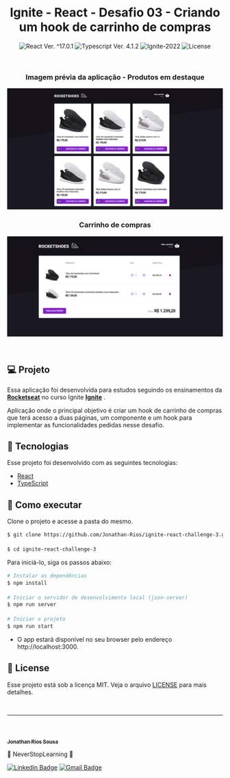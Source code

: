 <h1 align="center">Ignite - React - Desafio 03 - Criando um hook de carrinho de compras</h1>

<p align="center">
  <img 
    src="https://img.shields.io/badge/React-%5E17.0.1-blue" 
    alt="React Ver. ^17.0.1"
  />
  <img 
    src="https://img.shields.io/badge/Typescript-%5E4.1.2-blue"
    alt="Typescript Ver. 4.1.2" 
  />
  <img
    src="https://img.shields.io/badge/Ignite-2022-green" 
    alt="Ignite-2022"
  />
  <img 
    alt="License"
    src="https://img.shields.io/static/v1?label=license&message=MIT&color=E51C44&labelColor=0A1033"
  />
</p>

<br>

<h3 align="center">Imagem prévia da aplicação - Produtos em destaque</h3>

![cover](.github/project-preview-01.png?style=flat)

<h3 align="center">Carrinho de compras</h3>

![cover](.github/project-preview-02.png?style=flat)

<br>

## 💻 Projeto
 
Essa aplicação foi desenvolvida para estudos seguindo os ensinamentos da **[Rocketseat](https://www.rocketseat.com.br/)** no curso Ignite **[Ignite](https://www.rocketseat.com.br/ignite)** .

Aplicação onde o principal objetivo é criar um hook de carrinho de compras que terá acesso a duas páginas, um componente e um hook para implementar as funcionalidades pedidas nesse desafio.

## 🧪 Tecnologias

Esse projeto foi desenvolvido com as seguintes tecnologias:

- [React](https://reactjs.org)
- [TypeScript](https://www.typescriptlang.org/)

## 🚀 Como executar
Clone o projeto e acesse a pasta do mesmo.

```bash
$ git clone https://github.com/Jonathan-Rios/ignite-react-challenge-3.git

$ cd ignite-react-challenge-3
```

Para iniciá-lo, siga os passos abaixo:
```bash
# Instalar as dependências
$ npm install

# Iniciar o servidor de desenvolvimento local (json-server)
$ npm run server

# Iniciar o projeto
$ npm run start

```
- O app estará disponível no seu browser pelo endereço http://localhost:3000.
 
## 📝 License

Esse projeto está sob a licença MIT. Veja o arquivo [LICENSE](./LICENSE.md) para mais detalhes.
 

<br />

---
<br />

<a href="https://github.com/Jonathan-Rios">
 <img src="https://github.com/Jonathan-Rios.png" width="100px;" alt="" />
 <br />
 <sub><b>Jonathan Rios Sousa</b></sub></a>

💠 NeverStopLearning 💠

[![Linkedin Badge](https://img.shields.io/badge/-Jonathan-blue?style=flat-square&logo=Linkedin&logoColor=white&link=https://www.linkedin.com/in/jonathan-rios-sousa-19b3431b6/)](https://www.linkedin.com/in/jonathan-rios-sousa-19b3431b6/) 
[![Gmail Badge](https://img.shields.io/badge/-jonathan.riosousa@gmail.com-c14438?style=flat-square&logo=Gmail&logoColor=white&link=mailto:jonathan.riosousa@gmail.com)](mailto:jonathan.riosousa@gmail.com)